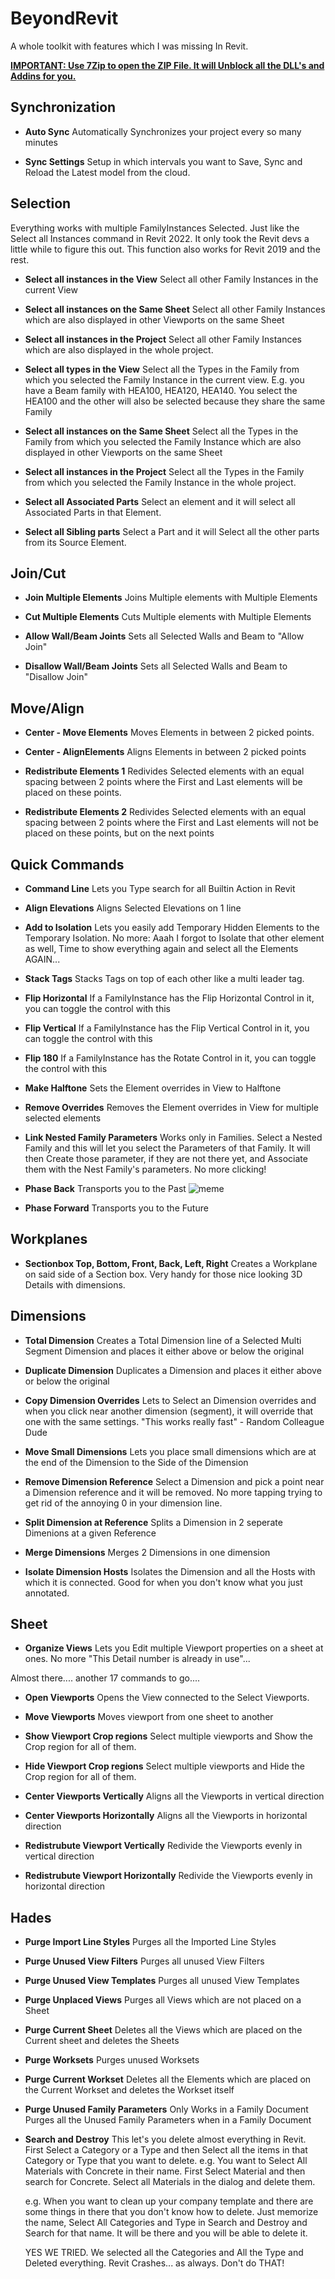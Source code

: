 # BeyondRevit

A whole toolkit with features which I was missing In Revit. 

**[IMPORTANT: Use 7Zip to open the ZIP File. It will Unblock all the DLL's and Addins for you.](https://www.7-zip.org/)**

## Synchronization

- **Auto Sync**
   Automatically Synchronizes your project every so many minutes

- **Sync Settings**
   Setup in which intervals you want to Save, Sync and Reload the Latest model from the cloud.

## Selection
Everything works with multiple FamilyInstances Selected. Just like the Select all Instances command in Revit 2022. It only took the Revit devs a little while to figure this out. This function also works for Revit 2019 and the rest.

- **Select all instances in the View**
   Select all other Family Instances in the current View

- **Select all instances on the Same Sheet**
   Select all other Family Instances which are also displayed in other Viewports on the same Sheet

- **Select all instances in the Project**
   Select all other Family Instances which are also displayed in the whole project.

- **Select all types in the View**
   Select all the Types in the Family from which you selected the Family Instance in the current view.
   E.g. you have a Beam family with HEA100, HEA120, HEA140. You select the HEA100 and the other will also be selected because they share the same Family

- **Select all instances on the Same Sheet**
   Select all the Types in the Family from which you selected the Family Instance which are also displayed in other Viewports on the same Sheet

- **Select all instances in the Project**
   Select all the Types in the Family from which you selected the Family Instance in the whole project.

- **Select all Associated Parts**
   Select an element and it will select all Associated Parts in that Element.

- **Select all Sibling parts**
   Select a Part and it will Select all the other parts from its Source Element.

## Join/Cut
- **Join Multiple Elements**
   Joins Multiple elements with Multiple Elements

- **Cut Multiple Elements**
   Cuts Multiple elements with Multiple Elements

- **Allow Wall/Beam Joints**
   Sets all Selected Walls and Beam to "Allow Join"

- **Disallow Wall/Beam Joints**
   Sets all Selected Walls and Beam to "Disallow Join"

## Move/Align
- **Center - Move Elements**
   Moves Elements in between 2 picked points.

- **Center - AlignElements**
   Aligns Elements in between 2 picked points

- **Redistribute Elements 1**
   Redivides Selected elements with an equal spacing between 2 points where the First and Last elements will be placed on these points.

- **Redistribute Elements 2**
   Redivides Selected elements with an equal spacing between 2 points where the First and Last elements will not be placed on these points, but on the next points

## Quick Commands
- **Command Line**
   Lets you Type search for all Builtin Action in Revit

- **Align Elevations**
   Aligns Selected Elevations on 1 line

- **Add to Isolation**
   Lets you easily add Temporary Hidden Elements to the Temporary Isolation. No more: Aaah I forgot to Isolate that other element as well, Time to show everything again and select all the Elements AGAIN...

- **Stack Tags**
   Stacks Tags on top of each other like a multi leader tag.

- **Flip Horizontal**
   If a FamilyInstance has the Flip Horizontal Control in it, you can toggle the control with this

- **Flip Vertical**
   If a FamilyInstance has the Flip Vertical Control in it, you can toggle the control with this

- **Flip 180**
   If a FamilyInstance has the Rotate Control in it, you can toggle the control with this

- **Make Halftone**
   Sets the Element overrides in View to Halftone

- **Remove Overrides**
   Removes the Element overrides in View for multiple selected elements

- **Link Nested Family Parameters**
   Works only in Families. Select a Nested Family and this will let you select the Parameters of that Family. It will then Create those parameter, if they are not there yet, and Associate them with the Nest Family's parameters. No more clicking!

- **Phase Back**
   Transports you to the Past 
![meme](https://i0.wp.com/waethnicstudies.com/wp-content/uploads/2021/06/Capture.png?fit=500%2C282&ssl=1)

- **Phase Forward**
   Transports you to the Future

## Workplanes
- **Sectionbox Top, Bottom, Front, Back, Left, Right**
   Creates a Workplane on said side of a Section box. Very handy for those nice looking 3D Details with dimensions.

## Dimensions
- **Total Dimension**
   Creates a Total Dimension line of a Selected Multi Segment Dimension and places it either above or below the original

- **Duplicate Dimension**
   Duplicates a Dimension and places it either above or below the original

- **Copy Dimension Overrides**
   Lets to Select an Dimension overrides and when you click near another dimension (segment), it will override that one with the same settings. 
   "This works really fast" - Random Colleague Dude

- **Move Small Dimensions**
   Lets you place small dimensions which are at the end of the Dimension to the Side of the Dimension

- **Remove Dimension Reference**
   Select a Dimension and pick a point near a Dimension reference and it will be removed. No more tapping trying to get rid of the annoying 0 in your dimension line.

- **Split Dimension at Reference**
   Splits a Dimension in 2 seperate Dimenions at a given Reference

- **Merge Dimensions**
   Merges 2 Dimensions in one dimension

- **Isolate Dimension Hosts**
   Isolates the Dimension and all the Hosts with which it is connected. Good for when you don't know what you just annotated.

## Sheet
- **Organize Views**
   Lets you Edit multiple Viewport properties on a sheet at ones. No more "This Detail number is already in use"... 

Almost there.... another 17 commands to go....

- **Open Viewports**
   Opens the View connected to the Select Viewports.

- **Move Viewports**
   Moves viewport from one sheet to another

- **Show Viewport Crop regions**
   Select multiple viewports and Show the Crop region for all of them.

- **Hide Viewport Crop regions**
   Select multiple viewports and Hide the Crop region for all of them.

- **Center Viewports Vertically**
   Aligns all the Viewports in vertical direction

- **Center Viewports Horizontally**
   Aligns all the Viewports in horizontal direction

- **Redistrubute Viewport Vertically**
   Redivide the Viewports evenly in vertical direction

- **Redistrubute Viewport Horizontally**
   Redivide the Viewports evenly in horizontal direction

## Hades
- **Purge Import Line Styles**
   Purges all the Imported Line Styles

- **Purge Unused View Filters**
   Purges all unused View Filters 

- **Purge Unused View Templates**
   Purges all unused View Templates

- **Purge Unplaced Views**
   Purges all Views which are not placed on a Sheet

- **Purge Current Sheet**
   Deletes all the Views which are placed on the Current sheet and deletes the Sheets

- **Purge Worksets**
   Purges unused Worksets

- **Purge Current Workset**
   Deletes all the Elements which are placed on the Current Workset and deletes the Workset itself

- **Purge Unused Family Parameters**
   Only Works in a Family Document
   Purges all the Unused Family Parameters when in a Family Document

- **Search and Destroy**
   This let's you delete almost everything in Revit. First Select a Category or a Type and then Select all the items in that Category or Type that you want to delete. 
   e.g. You want to Select All Materials with Concrete in their name. First Select Material and then search for Concrete. Select all Materials in the dialog and delete them. 

   e.g. When you want to clean up your company template and there are some things in there that you don't know how to delete.
   Just memorize the name, Select All Categories and Type in Search and Destroy and Search for that name. It will be there and you will be able to delete it.

   YES WE TRIED. We selected all the Categories and All the Type and Deleted everything. Revit Crashes... as always. Don't do THAT!




